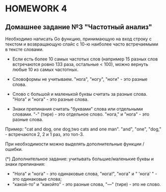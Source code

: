# HOMEWORK 4
## Домашнее задание №3 "Частотный анализ"

Необходимо написать Go функцию, принимающую на вход строку с текстом и возвращающую слайс с 10-ю наиболее часто встречаемыми в тексте словами.

- Если есть более 10 самых частотых слов (например 15 разных слов встречаются ровно 133 раза, остальные < 100), можно вернуть любые 10 из самых частотных.

- Словоформы не учитываем. "нога", "ногу", "ноги" - это разные слова.

- Слово с большой и маленькой буквы считать за разные слова. "Нога" и "нога" - это разные слова.

- Знаки препинания считать "буквами" слова или отдельными словами. "-" (тире) - это отдельное слово. "нога," и "нога" - это разные слова.

Пример: "cat and dog, one dog,two cats and one man". "and", "one", "dog," - встречаются 2, 2 и 1 раз, это топ-3.

При необходимости можно выделять дополнительные функции / ошибки.

(*) Дополнительное задание: учитывать большие/маленькие буквы и знаки препинания:

- "Нога" и "нога" - это одинаковые слова, "нога!", "нога" и " 'нога' " - это одинаковые слова;
- "какой-то" и "какойто" - это разные слова, "—" (тире) - это не слово.
